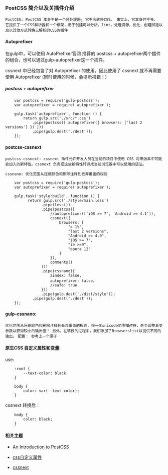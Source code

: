 ###  PostCSS 简介以及关插件介绍

`PostCSS: PostCSS 本身不是一个预处理器; 它不会转换CSS。 事实上，它本身并不多。 它提供了一个CSS解析器和一个框架，用于创建可以分析，lint，处理资源，优化，创建回退以及以其他方式转换已解析的CSS的插件`



####  Autoprefixer

在gulp中，可以使用 AutoPrefixer官网 推荐的 postcss + autoprefixer两个插件的组合，也可以通过gulp-autoprefixer这一个插件。

cssnext 中已经包含了对 Autoprefixer 的使用，因此使用了 cssnext 就不再需要使用 Autoprefixer
(同时使用的时候，会提示报错！)


##### postcss + autoprefixer

```
    var postcss = require('gulp-postcss');
    var autoprefixer = require('autoprefixer');
    
    gulp.task('autoprefixer', function () { 
        return gulp.src('./src/*.css')
            .pipe(postcss([ autoprefixer({ browsers: ['last 2 versions'] }) ]))
            .pipe(gulp.dest('./dest'));
    });    
```


####  postcss-cssnext   

`postcss-cssnext: cssnext 插件允许开发人员在当前的项目中使用 CSS 将来版本中可能会加入的新特性。cssnext 负责把这些新特性转译成当前浏览器中可以使用的语法。`

`cssnano: 优化范围从压缩颜色和删除注释到丢弃覆盖的规则`


```
    var postcss = require('gulp-postcss');
    var autoprefixer = require('autoprefixer');
    
    gulp.task('style:build', function () { 
          return gulp.src('./style/main.less')
                .pipe(less())
                .pipe(postcss([
                    //autoprefixer(['iOS >= 7', 'Android >= 4.1']),
                    cssnext({
                        browsers: [
                            "> 1%",
                            "last 2 versions",
                            "Android >= 4.0",
                            "iOS >= 7",
                            "ie >=9",
                            "opera 12"
                        ]
                    }),
                    comments()
                ]))
                .pipe(cssnano({
                    zindex: false,
                    autoprefixer: false，
                    //safe: true
                }))
                .pipe(gulp.dest('./dist/style'));
            .pipe(gulp.dest('./dest'));
    });    
```

#### gulp-cssnano:  

`优化范围从压缩颜色和删除注释到丢弃覆盖的规则，归一化unicode范围描述符，甚至调整渐变参数以获得较小的输出值！ 另外，在转换的过程中，我们添加了Browserslist以提供不同的输出。`
`配置： 参考上一个栗子`



####  原生CSS 自定义属性和变量:

use:
```
    :root {
        --text-color: black;
    }
     
    body {
        color: var(--text-color);
    }
```

cssnext 转换后：
```
    body {
        color: black;
    }
```



#### 相关主题

- [An Introduction to PostCSS](https://www.sitepoint.com/an-introduction-to-postcss/) 

- [css自定义属性](https://developer.mozilla.org/en-US/docs/Web/CSS/Using_CSS_variables?cm_mc_uid=52962948971515075204542&cm_mc_sid_50200000=1507560203)

- [cssnext](http://cssnext.io/usage/)


